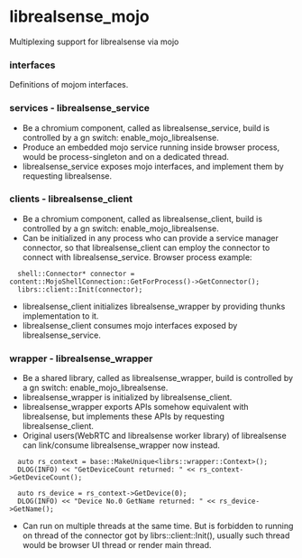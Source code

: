 # librealsense_mojo
Multiplexing support for librealsense via mojo

### interfaces
Definitions of mojom interfaces.

### services - librealsense_service
* Be a chromium component, called as librealsense_service, build is controlled by a gn switch: enable_mojo_librealsense.
* Produce an embedded mojo service running inside browser process, would be process-singleton and on a dedicated thread.
* librealsense_service exposes mojo interfaces, and implement them by requesting librealsense.


### clients - librealsense_client
* Be a chromium component, called as librealsense_client, build is controlled by a gn switch: enable_mojo_librealsense.
* Can be initialized in any process who can provide a service manager connector, so that librealsense_client can employ the connector to connect with librealsense_service. Browser process example:
```
  shell::Connector* connector = content::MojoShellConnection::GetForProcess()->GetConnector();
  librs::client::Init(connector);
```
* librealsense_client initializes librealsense_wrapper by providing thunks implementation to it.
* librealsense_client consumes mojo interfaces exposed by librealsense_service.

### wrapper - librealsense_wrapper
* Be a shared library, called as librealsense_wrapper, build is controlled by a gn switch: enable_mojo_librealsense.
* librealsense_wrapper is initialized by librealsense_client.
* librealsense_wrapper exports APIs somehow equivalent with librealsense, but implements these APIs by requesting librealsense_client.
* Original users(WebRTC and librealsense worker library) of librealsense can link/consume librealsense_wrapper now instead.
```
  auto rs_context = base::MakeUnique<librs::wrapper::Context>();
  DLOG(INFO) << "GetDeviceCount returned: " << rs_context->GetDeviceCount();
  
  auto rs_device = rs_context->GetDevice(0);
  DLOG(INFO) << "Device No.0 GetName returned: " << rs_device->GetName();
```
* Can run on multiple threads at the same time. But is forbidden to running on thread of the connector got by librs::client::Init(), usually such thread would be browser UI thread or render main thread.
